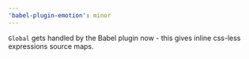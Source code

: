 ```yaml
---
'babel-plugin-emotion': minor
---
```


`Global` gets handled by the Babel plugin now - this gives inline css-less expressions source maps.
